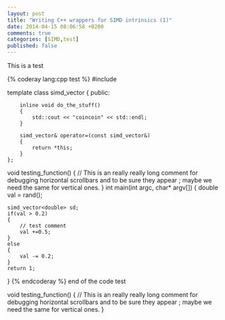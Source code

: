 ```yaml
---
layout: post
title: "Writing C++ wrappers for SIMD intrinsics (1)"
date: 2014-04-15 08:06:58 +0200
comments: true
categories: [SIMD,test]
published: false
---
```


This is a test

{% coderay lang:cpp test %}
#include <iostream>

template <class T>
    class simd_vector
    {
	public:

		inline void do_the_stuff()
		{
			std::cout << "coincoin" << std::endl;
		}

		simd_vector& operator=(const simd_vector&)
		{
			return *this;
		}
	};


void testing_function()
{
	// This is an really really long comment for debugging horizontal scrollbars and to be sure they appear ; maybe we need the same for vertical ones.
}
int main(int argc, char* argv[])
{
	double val = rand();

	simd_vector<double> sd;
	if(val > 0.2)
	{
		// test comment
		val +=0.5;
	}
	else
	{
		val -= 0.2;
	}
	return 1;
}
{% endcoderay %}
end of the code test

void testing_function()
{
	// This is an really really long comment for debugging horizontal scrollbars and to be sure they appear ; maybe we need the same for vertical ones.
}

